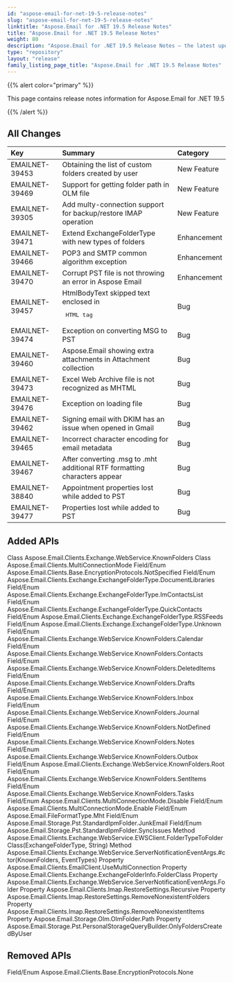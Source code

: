```yaml
---
id: "aspose-email-for-net-19-5-release-notes"
slug: "aspose-email-for-net-19-5-release-notes"
linktitle: "Aspose.Email for .NET 19.5 Release Notes"
title: "Aspose.Email for .NET 19.5 Release Notes"
weight: 80
description: "Aspose.Email for .NET 19.5 Release Notes – the latest updates and fixes."
type: "repository"
layout: "release"
family_listing_page_title: "Aspose.Email for .NET 19.5 Release Notes"
---
```


{{% alert color="primary" %}} 

This page contains release notes information for Aspose.Email for .NET 19.5

{{% /alert %}} 
## **All Changes**


|**Key**|**Summary**|**Category**|
| :- | :- | :- |
|EMAILNET-39453|Obtaining the list of custom folders created by user|New Feature|
|EMAILNET-39469|Support for getting folder path in OLM file|New Feature|
|EMAILNET-39305|Add multy-connection support for backup/restore IMAP operation|New Feature|
|EMAILNET-39471|Extend ExchangeFolderType with new types of folders|Enhancement|
|EMAILNET-39466|POP3 and SMTP common algorithm exception|Enhancement|
|EMAILNET-39470|Corrupt PST file is not throwing an error in Aspose Email|Enhancement|
|EMAILNET-39457 |HtmlBodyText skipped text enclosed in <pre> HTML tag|Bug|
|EMAILNET-39474|Exception on converting MSG to PST|Bug|
|EMAILNET-39460|Aspose.Email showing extra attachments in Attachment collection|Bug|
|EMAILNET-39473|Excel Web Archive file is not recognized as MHTML|Bug|
|EMAILNET-39476|Exception on loading file|Bug|
|EMAILNET-39462|Signing email with DKIM has an issue when opened in Gmail|Bug|
|EMAILNET-39465|Incorrect character encoding for email metadata|Bug|
|EMAILNET-39467|After converting .msg to .mht additional RTF formatting characters appear|Bug|
|EMAILNET-38840|Appointment properties lost while added to PST|Bug|
|EMAILNET-39477|Properties lost while added to PST|Bug|

## **Added APIs**


Class Aspose.Email.Clients.Exchange.WebService.KnownFolders
Class Aspose.Email.Clients.MultiConnectionMode
Field/Enum Aspose.Email.Clients.Base.EncryptionProtocols.NotSpecified
Field/Enum Aspose.Email.Clients.Exchange.ExchangeFolderType.DocumentLibraries
Field/Enum Aspose.Email.Clients.Exchange.ExchangeFolderType.ImContactsList
Field/Enum Aspose.Email.Clients.Exchange.ExchangeFolderType.QuickContacts
Field/Enum Aspose.Email.Clients.Exchange.ExchangeFolderType.RSSFeeds
Field/Enum Aspose.Email.Clients.Exchange.ExchangeFolderType.Unknown
Field/Enum Aspose.Email.Clients.Exchange.WebService.KnownFolders.Calendar
Field/Enum Aspose.Email.Clients.Exchange.WebService.KnownFolders.Contacts
Field/Enum Aspose.Email.Clients.Exchange.WebService.KnownFolders.DeletedItems
Field/Enum Aspose.Email.Clients.Exchange.WebService.KnownFolders.Drafts
Field/Enum Aspose.Email.Clients.Exchange.WebService.KnownFolders.Inbox
Field/Enum Aspose.Email.Clients.Exchange.WebService.KnownFolders.Journal
Field/Enum Aspose.Email.Clients.Exchange.WebService.KnownFolders.NotDefined
Field/Enum Aspose.Email.Clients.Exchange.WebService.KnownFolders.Notes
Field/Enum Aspose.Email.Clients.Exchange.WebService.KnownFolders.Outbox
Field/Enum Aspose.Email.Clients.Exchange.WebService.KnownFolders.Root
Field/Enum Aspose.Email.Clients.Exchange.WebService.KnownFolders.SentItems
Field/Enum Aspose.Email.Clients.Exchange.WebService.KnownFolders.Tasks
Field/Enum Aspose.Email.Clients.MultiConnectionMode.Disable
Field/Enum Aspose.Email.Clients.MultiConnectionMode.Enable
Field/Enum Aspose.Email.FileFormatType.Mht
Field/Enum Aspose.Email.Storage.Pst.StandardIpmFolder.JunkEmail
Field/Enum Aspose.Email.Storage.Pst.StandardIpmFolder.SyncIssues
Method Aspose.Email.Clients.Exchange.WebService.EWSClient.FolderTypeToFolderClass(ExchangeFolderType, String)
Method Aspose.Email.Clients.Exchange.WebService.ServerNotificationEventArgs.#ctor(KnownFolders, EventTypes)
Property Aspose.Email.Clients.EmailClient.UseMultiConnection
Property Aspose.Email.Clients.Exchange.ExchangeFolderInfo.FolderClass
Property Aspose.Email.Clients.Exchange.WebService.ServerNotificationEventArgs.Folder
Property Aspose.Email.Clients.Imap.RestoreSettings.Recursive
Property Aspose.Email.Clients.Imap.RestoreSettings.RemoveNonexistentFolders
Property Aspose.Email.Clients.Imap.RestoreSettings.RemoveNonexistentItems
Property Aspose.Email.Storage.Olm.OlmFolder.Path
Property Aspose.Email.Storage.Pst.PersonalStorageQueryBuilder.OnlyFoldersCreatedByUser
## **Removed APIs**

Field/Enum Aspose.Email.Clients.Base.EncryptionProtocols.None
